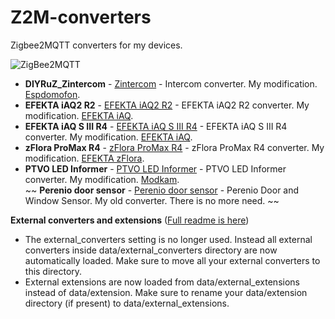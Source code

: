 # Z2M-converters 
Zigbee2MQTT converters for my devices.

![ZigBee2MQTT](https://img.shields.io/badge/ZigBee2MQTT-v2.0.0-yellow.svg)

- **DIYRuZ_Zintercom** - [Zintercom](https://github.com/Toropyga/Z2M-converters/blob/main/converters/DIYRuZ_Zintercom_1.35.js) - Intercom converter. My modification. [Espdomofon](https://espdomofon.ru/category/diy/).
- **EFEKTA iAQ2 R2** - [EFEKTA iAQ2 R2](https://github.com/Toropyga/Z2M-converters/blob/main/converters/EFEKTA_iAQ2_R2.js) - EFEKTA iAQ2 R2 converter. My modification. [EFEKTA iAQ](https://github.com/smartboxchannel/EFEKTA_iAQ/tree/main/converter).
- **EFEKTA iAQ S III R4** - [EFEKTA iAQ S III R4](https://github.com/Toropyga/Z2M-converters/blob/main/converters/EFEKTA_iAQ_S_III_R4.js) - EFEKTA iAQ S III R4 converter. My modification. [EFEKTA iAQ](https://github.com/smartboxchannel/EFEKTA_iAQ/tree/main/converter).
- **zFlora ProMax R4** - [zFlora ProMax R4](https://github.com/Toropyga/Z2M-converters/blob/main/converters/zFlora_ProMax_R4.js) - zFlora ProMax R4 converter. My modification. [EFEKTA zFlora](https://github.com/smartboxchannel/EFEKTA-zFlora/tree/main/Z2M_Converter).
- **PTVO LED Informer** - [PTVO LED Informer](https://github.com/Toropyga/Z2M-converters/blob/main/converters/ptvo_led_inform_1.35.js) - PTVO LED Informer converter.  My modification. [Modkam](https://modkam.ru/2022/09/12/vizualnyj-zigbee-informer-v-korpuse-gx53/).\
~~ **Perenio door sensor** - [Perenio door sensor](https://github.com/Toropyga/Z2M-converters/blob/main/converters/perenio.js) - Perenio Door and Window Sensor. My old converter. There is no more need. ~~


**External converters and extensions** ([Full readme is here](https://github.com/Koenkk/zigbee2mqtt/discussions/24198))

- The external_converters setting is no longer used. Instead all external converters inside data/external_converters directory are now automatically loaded. Make sure to move all your external converters to this directory.
- External extensions are now loaded from data/external_extensions instead of data/extension. Make sure to rename your data/extension directory (if present) to data/external_extensions.
